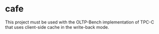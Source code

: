 # cafe
This project must be used with the OLTP-Bench implementation of TPC-C that uses client-side cache in the write-back mode.
